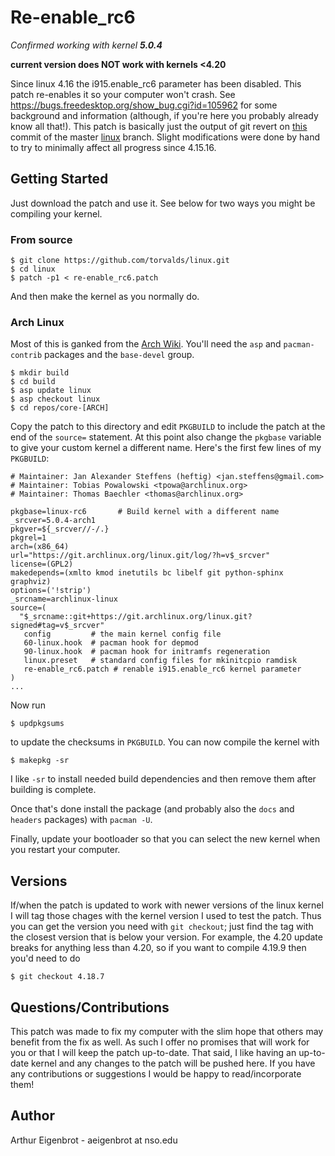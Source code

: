 # Re-enable_rc6

*Confirmed working with kernel __5.0.4__*

**current version does NOT work with kernels <4.20**

Since linux 4.16 the i915.enable_rc6 parameter has been disabled. This patch re-enables it so your computer won't crash. See https://bugs.freedesktop.org/show_bug.cgi?id=105962 for some background and information (although, if you're here you probably already know all that!). This patch is basically just the output of git revert on [this](https://github.com/torvalds/linux/commit/fb6db0f5bf1d4d3a4af6242e287fa795221ec5b8) commit of the master [linux](https://github.com/torvalds/linux/) branch. Slight modifications were done by hand to try to minimally affect all progress since 4.15.16.

## Getting Started

Just download the patch and use it. See below for two ways you might be compiling your kernel.

### From source

```
$ git clone https://github.com/torvalds/linux.git
$ cd linux
$ patch -p1 < re-enable_rc6.patch
```

And then make the kernel as you normally do.

### Arch Linux

Most of this is ganked from the [Arch Wiki](https://wiki.archlinux.org/index.php/Kernel/Arch_Build_System). You'll need the `asp` and `pacman-contrib` packages and the `base-devel` group.

```
$ mkdir build
$ cd build
$ asp update linux
$ asp checkout linux
$ cd repos/core-[ARCH]
```

Copy the patch to this directory and edit `PKGBUILD` to include the patch at the end of the `source=` statement. At this point also change the `pkgbase` variable to give your custom kernel a different name. Here's the first few lines of my `PKGBUILD`:

```
# Maintainer: Jan Alexander Steffens (heftig) <jan.steffens@gmail.com>
# Maintainer: Tobias Powalowski <tpowa@archlinux.org>
# Maintainer: Thomas Baechler <thomas@archlinux.org>

pkgbase=linux-rc6       # Build kernel with a different name
_srcver=5.0.4-arch1
pkgver=${_srcver//-/.}
pkgrel=1
arch=(x86_64)
url="https://git.archlinux.org/linux.git/log/?h=v$_srcver"
license=(GPL2)
makedepends=(xmlto kmod inetutils bc libelf git python-sphinx graphviz)
options=('!strip')
_srcname=archlinux-linux
source=(
  "$_srcname::git+https://git.archlinux.org/linux.git?signed#tag=v$_srcver"
   config         # the main kernel config file
   60-linux.hook  # pacman hook for depmod
   90-linux.hook  # pacman hook for initramfs regeneration
   linux.preset   # standard config files for mkinitcpio ramdisk
   re-enable_rc6.patch # renable i915.enable_rc6 kernel parameter
)
...
```

Now run
```
$ updpkgsums
```
to update the checksums in `PKGBUILD`. You can now compile the kernel with
```
$ makepkg -sr
```
I like `-sr` to install needed build dependencies and then remove them after building is complete.

Once that's done install the package (and probably also the `docs` and `headers` packages) with `pacman -U`.

Finally, update your bootloader so that you can select the new kernel when you restart your computer.

## Versions

If/when the patch is updated to work with newer versions of the linux kernel I will tag those chages with the kernel version I used to test the patch. Thus you can get the version you need with `git checkout`; just find the tag with the closest version that is below your version. For example, the 4.20 update breaks for anything less than 4.20, so if you want to compile 4.19.9 then you'd need to do
```
$ git checkout 4.18.7
```

## Questions/Contributions

This patch was made to fix my computer with the slim hope that others may benefit from the fix as well. As such I offer no promises that will work for you or that I will keep the patch up-to-date. That said, I like having an up-to-date kernel and any changes to the patch will be pushed here. If you have any contributions or suggestions I would be happy to read/incorporate them!

## Author

Arthur Eigenbrot - aeigenbrot at nso.edu
